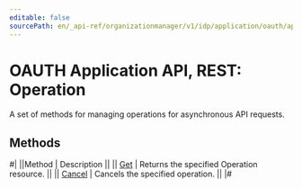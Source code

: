 ```yaml
---
editable: false
sourcePath: en/_api-ref/organizationmanager/v1/idp/application/oauth/api-ref/Operation/index.md
---
```


# OAUTH Application API, REST: Operation

A set of methods for managing operations for asynchronous API requests.

## Methods

#|
||Method | Description ||
|| [Get](get.md) | Returns the specified Operation resource. ||
|| [Cancel](cancel.md) | Cancels the specified operation. ||
|#